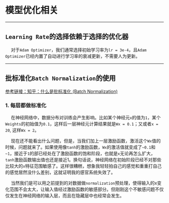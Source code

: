 # 模型优化相关

------------------

## `Learning Rate`的选择依赖于选择的优化器

&emsp; 对于`Adam Optimizer`，我们通常选择初始学习率为`lr = 3e-4`，且`Adam Optimizer`已经内置了自动进行学习率的衰减更新，不需要人为更新。

-----------------

## **批标准化**`Batch Normalization`的使用

[参考链接：知乎：什么是批标准化 (Batch Normalization)](https://zhuanlan.zhihu.com/p/24810318)

### 1. 每层都做标准化

&emsp; 在神经网络中，数据分布对训练会产生影响。比如某个神经元`x`的值为`1`，某个`Weights`的初始值为`0.1`，这样后一层神经元计算结果就是`Wx = 0.1`；又或者`x = 20`, 这样`Wx = 2`。

&emsp; 现在还不能看出什么问题，但是，当我们加上一层激励函数，激活这个`Wx`值的时候，问题就来了。如果使用像`tanh`的激励函数，`Wx`的激活值就变成了`~0.1`和`~1`，接近于`1`的部已经处在了激励函数的饱和阶段，也就是`x`无论再怎么扩大，`tanh`激励函数输出值也还是接近1。换句话说，神经网络在初始阶段已经不对那些比较大的`x`特征范围敏感了。这样很糟糕，想象我轻轻拍自己的感觉和重重打自己的感觉居然没什么差别，这就证明我的感官系统失效了。

&emsp; 当然我们是可以用之前提到的对数据做`normalization`预处理，使得输入的x变化范围不会太大，让输入值经过激励函数的敏感部分。但刚刚这个不敏感问题不仅仅发生在神经网络的输入层，而且在隐藏层中也经常会发生。
